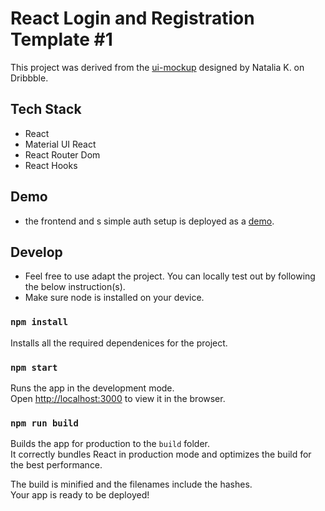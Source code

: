 # React Login and Registration Template #1

This project was derived from the [ui-mockup](https://dribbble.com/shots/11879454-Sign-Up-Form) designed by Natalia K. on Dribbble. 

## Tech Stack

- React
- Material UI React
- React Router Dom
- React Hooks

## Demo
- the frontend and s simple auth setup is deployed as a [demo](https://sjoshuadarth-react-login-alpha.netlify.app). 

## Develop
- Feel free to use adapt the project. You can locally test out by following the below instruction(s). 
- Make sure node is installed on your device.

### `npm install`
Installs all the required dependenices for the project. 

### `npm start`

Runs the app in the development mode.\
Open [http://localhost:3000](http://localhost:3000) to view it in the browser.

### `npm run build`

Builds the app for production to the `build` folder.\
It correctly bundles React in production mode and optimizes the build for the best performance.

The build is minified and the filenames include the hashes.\
Your app is ready to be deployed!
